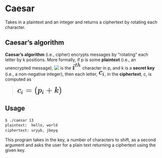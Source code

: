 # Caesar

Takes in a plaintext and an integer and returns a ciphertext by rotating each character.

## Caesar’s algorithm

**Caesar’s algorithm** (i.e., cipher) encrypts messages by “rotating” each letter by k positions. More formally, if p is some **plaintext** (i.e., an unencrypted message), <!-- $p_{i}$ --> <img style="transform: translateY(0.1em); background: white;" src="https://render.githubusercontent.com/render/math?math=p_%7Bi%7D"> is the <!-- $i^{th}$ --> <img style="transform: translateY(0.1em); background: white;" src="..\..\Snippets\c\caesar\$i^{th}$ .svg"> character in p, and k is a **secret key** (i.e., a non-negative integer), then each letter, <!-- $c_i$ --> <img style="transform: translateY(0.1em); background: white;" src="..\..\Snippets\c\caesar\$c_i$.svg">, in the **ciphertext**, c, is computed as

> <!-- $c_{i} = (p_i + k) % 26$ --> <img style="transform: translateY(0.1em); background: white;" src="..\..\Snippets\c\caesar\ciphertext formula.svg">

## Usage

```bash
$ ./caesar 13
plaintext:  hello, world
ciphertext: uryyb, jbeyq
```

This program takes in the key, a number of characters to shift, as a second argument and asks the user for a plain text returning a ciphertext using the given key.
